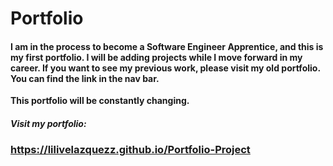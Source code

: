 # Portfolio

#### I am in the process to become a Software Engineer Apprentice, and this is my first portfolio. I will be adding projects while I move forward in my career. If you want to see my previous work, please visit my old portfolio. You can find the link in the nav bar.

**This portfolio will be constantly changing.**

#### _Visit my portfolio:_
### https://lilivelazquezz.github.io/Portfolio-Project